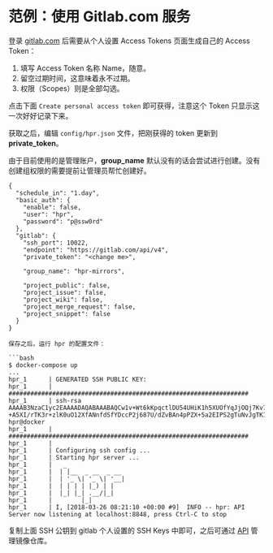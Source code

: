 # 范例：使用 Gitlab.com 服务

登录 [gitlab.com](gitlab.com) 后需要从个人设置 Access Tokens 页面生成自己的 Access Token：

1. 填写 Access Token 名称 Name，随意。
2. 留空过期时间，这意味着永不过期。
3. 权限（Scopes）则是全部勾选。

点击下面 `Create personal access token` 即可获得，注意这个 Token 只显示这一次好好记录下来。

获取之后，编辑 `config/hpr.json` 文件，把刚获得的 token 更新到 **private_token**。

由于目前使用的是管理账户，**group_name** 默认没有的话会尝试进行创建。没有创建组权限的需要提前让管理员帮忙创建好。

```
{
  "schedule_in": "1.day",
  "basic_auth": {
    "enable": false,
    "user": "hpr",
    "password": "p@ssw0rd"
  },
  "gitlab": {
    "ssh_port": 10022,
    "endpoint": "https://gitlab.com/api/v4",
    "private_token": "<change me>",

    "group_name": "hpr-mirrors",

    "project_public": false,
    "project_issue": false,
    "project_wiki": false,
    "project_merge_request": false,
    "project_snippet": false
  }
}

保存之后，运行 hpr 的配置文件：

```bash
$ docker-compose up
...
hpr_1      | GENERATED SSH PUBLIC KEY:
hpr_1      | ##################################################################
hpr_1      | ssh-rsa AAAAB3NzaC1yc2EAAAADAQABAAABAQCw1v+Wt6kKpqctlDU54UHiK1h5XUOfYqJjOQj7Kv7CIsPfI2S8MrD0ze3vMFXabznG5/pH0yXed6BehUwF4jsVmm45lMwWayDYCoFtEzLXozNi9kSqBaR5B8ppkqnGekybt/T/1I4lr93bhyPSjmKuqZC
+A5XI/rTK3r+zlK0uO12XfANnfdSfYDccP2j687U/dZvBAn4pPZX+5a2EIPS2gTuNvJgTKIHYllPXlIEAeIxQwDEB7hzaFz25VNwihPkUR2oXHiRVbDhSRgvZhmf73muTY0EP79TrGh6Fl3OKafUOSIuYDIgQxj4AREw6H1BaZIcptTGX6DWLM9UZtWXT hpr@docker
hpr_1      | ##################################################################
hpr_1      |
hpr_1      | Configuring ssh config ...
hpr_1      | Starting hpr server ...
hpr_1      |   _
hpr_1      |  | |__  _ __  _ __
hpr_1      |  | '_ \| '_ \| '__|
hpr_1      |  | | | | |_) | |
hpr_1      |  |_| |_| .__/|_|
hpr_1      |        |_|
hpr_1      | I, [2018-03-26 08:21:10 +00:00 #9]  INFO -- hpr: API Server now listening at localhost:8848, press Ctrl-C to stop
```

复制上面 SSH 公钥到 gitlab 个人设置的 SSH Keys 中即可，之后可通过 [API](https://icyleaf.github.io/hpr/#/api) 管理镜像仓库。
